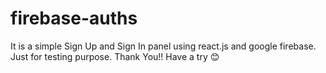 # firebase-auths
It is a simple Sign Up and Sign In panel using react.js and google firebase. Just for testing purpose. Thank You!! Have a try 😊
